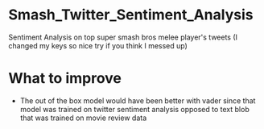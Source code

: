 # Smash_Twitter_Sentiment_Analysis
Sentiment Analysis on top super smash bros melee player's tweets (I changed my keys so nice try if you think I messed up)

# What to improve
- The out of the box model would have been better with vader since that model was trained on twitter sentiment analysis opposed to text blob that was trained on movie review data
